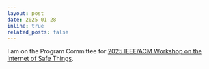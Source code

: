 ```yaml
---
layout: post
date: 2025-01-28
inline: true
related_posts: false
---
```


I am on the Program Committee for [2025 IEEE/ACM Workshop on the Internet of Safe Things](https://safethings25.ieee-security.org/#organization).